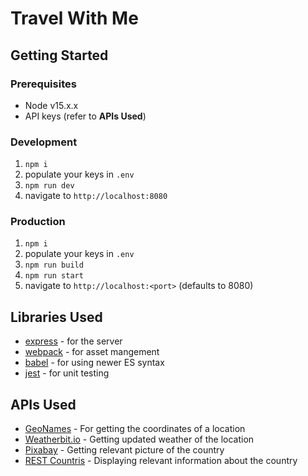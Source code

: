 # Travel With Me

## Getting Started

### Prerequisites

- Node v15.x.x
- API keys (refer to **APIs Used**)

### Development

1. `npm i`
2. populate your keys in `.env`
3. `npm run dev`
4. navigate to `http://localhost:8080`

### Production

1. `npm i`
2. populate your keys in `.env`
3. `npm run build`
4. `npm run start`
5. navigate to `http://localhost:<port>` (defaults to 8080)

## Libraries Used

- [express](https://expressjs.com/) - for the server
- [webpack](https://webpack.js.org/) - for asset mangement
- [babel](https://babeljs.io/) - for using newer ES syntax
- [jest](https://jestjs.io/) - for unit testing

## APIs Used

- [GeoNames](https://www.geonames.org/) - For getting the coordinates of a location
- [Weatherbit.io](https://www.weatherbit.io/api) - Getting updated weather of the location
- [Pixabay](https://pixabay.com/service/about/api/) - Getting relevant picture of the country
- [REST Countris](https://restcountries.eu/) - Displaying relevant information about the country
